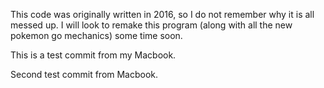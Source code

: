 This code was originally written in 2016, so I do not remember why it is all messed up. I will look to remake this program (along with all the new pokemon go mechanics) some time soon.

This is a test commit from my Macbook.

Second test commit from Macbook.